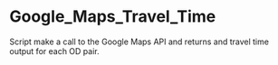 # Google_Maps_Travel_Time

Script make a call to the Google Maps API and returns and travel time output for each OD pair. 
